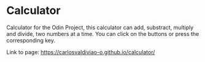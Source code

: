 # Calculator
Calculator for the Odin Project, this calculator can add, substract, multiply and divide, two numbers at a time. You can click on the buttons or press the corresponding key.

Link to page: 
  https://carlosvaldiviao-o.github.io/calculator/
